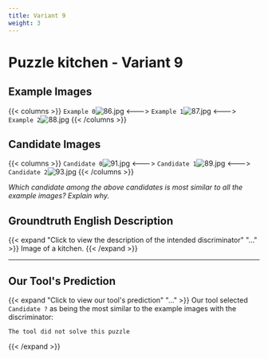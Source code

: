 ```yaml
---
title: Variant 9
weight: 3
---
```


# Puzzle kitchen - Variant 9

## Example Images
{{< columns >}}
`Example 0`![86.jpg](/natscene-data/images/86.jpg)
<--->
`Example 1`![87.jpg](/natscene-data/images/87.jpg)
<--->
`Example 2`![88.jpg](/natscene-data/images/88.jpg)
{{< /columns >}}

## Candidate Images
{{< columns >}}
`Candidate 0`![91.jpg](/natscene-data/images/91.jpg)
<--->
`Candidate 1`![89.jpg](/natscene-data/images/89.jpg)
<--->
`Candidate 2`![93.jpg](/natscene-data/images/93.jpg)
{{< /columns >}}

*Which candidate among the above candidates is most similar to all the example images? Explain why.*

## Groundtruth English Description

{{< expand "Click to view the description of the intended discriminator" "..." >}}
Image of a kitchen.
{{< /expand >}}

---



## Our Tool's Prediction

{{< expand "Click to view our tool's prediction" "..." >}}
Our tool selected `Candidate ?` as being the most similar to the example images with the discriminator:
```plaintext
The tool did not solve this puzzle
```
{{< /expand >}}

